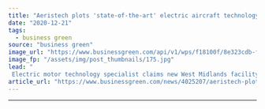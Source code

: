 ```yaml
---
title: "Aeristech plots 'state-of-the-art' electric aircraft technology facility in Warwickshire"
date: "2020-12-21"
tags: 
  - business green
source: "business green"
image_url: "https://www.businessgreen.com/api/v1/wps/f18100f/8e323cdb-f854-4765-93b4-5994f92e16de/1/ZeroAvia-3-185x114.jpg"
image_fp: "/assets/img/post_thumbnails/175.jpg"
lead: "
 Electric motor technology specialist claims new West Midlands facility will create 60 green engineering jobs to help develop zero emission aircraft ..."
article_url: "https://www.businessgreen.com/news/4025207/aeristech-plots-art-electric-aircraft-technology-facility-warwickshire"
---
```


---
